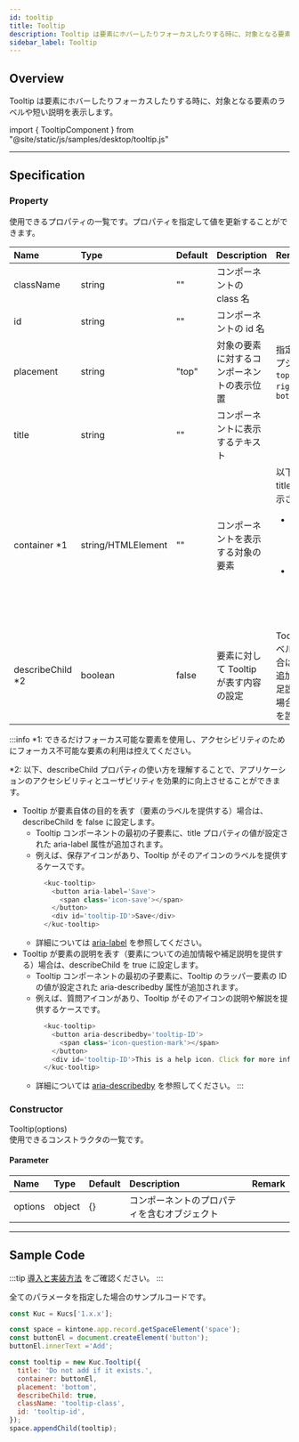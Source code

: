 ```yaml
---
id: tooltip
title: Tooltip
description: Tooltip は要素にホバーしたりフォーカスしたりする時に、対象となる要素のラベルや短い説明を表示します。
sidebar_label: Tooltip
---
```


## Overview

Tooltip は要素にホバーしたりフォーカスしたりする時に、対象となる要素のラベルや短い説明を表示します。

import { TooltipComponent } from "@site/static/js/samples/desktop/tooltip.js"

<TooltipComponent />

---

## Specification

### Property

使用できるプロパティの一覧です。プロパティを指定して値を更新することができます。

| Name | Type | Default | Description | Remark |
| :--- | :--- | :--- | :--- | :--- |
| className | string | ""  | コンポーネントの class 名 | |
| id | string | ""  | コンポーネントの id 名 | |
| placement | string | "top"  | 対象の要素に対するコンポーネントの表示位置 | 指定できるオプション: `top`, `left`, `right`, `bottom` |
| title | string | ""  | コンポーネントに表示するテキスト | |
| container *1 | string/HTMLElement | "" | コンポーネントを表示する対象の要素 | 以下の時に title の値が表示される<ul><li>container 要素がホバーされた時</li><li>container 要素がフォーカスされた時</li></ul> |
| describeChild *2 | boolean | false  | 要素に対して Tooltip が表す内容の設定 | Tooltip がラベルを表す場合は false、追加情報や補足説明を表す場合は true を設定する |

:::info
*1: できるだけフォーカス可能な要素を使用し、アクセシビリティのためにフォーカス不可能な要素の利用は控えてください。

*2: 以下、describeChild プロパティの使い方を理解することで、アプリケーションのアクセシビリティとユーザビリティを効果的に向上させることができます。
- Tooltip が要素自体の目的を表す（要素のラベルを提供する）場合は、describeChild を false に設定します。
  - Tooltip コンポーネントの最初の子要素に、title プロパティの値が設定された aria-label 属性が追加されます。
  - 例えば、保存アイコンがあり、Tooltip がそのアイコンのラベルを提供するケースです。
    ```javascript
      <kuc-tooltip>
        <button aria-label='Save'>
          <span class='icon-save'></span>
        </button>
        <div id='tooltip-ID'>Save</div>
      </kuc-tooltip>
    ```
  - 詳細については [aria-label](https://developer.mozilla.org/en-US/docs/Web/Accessibility/ARIA/Attributes/aria-label) を参照してください。
- Tooltip が要素の説明を表す（要素についての追加情報や補足説明を提供する）場合は、describeChild を true に設定します。
  - Tooltip コンポーネントの最初の子要素に、Tooltip のラッパー要素の ID の値が設定された aria-describedby 属性が追加されます。
  - 例えば、質問アイコンがあり、Tooltip がそのアイコンの説明や解説を提供するケースです。
    ```javascript
      <kuc-tooltip>
        <button aria-describedby='tooltip-ID'>
          <span class='icon-question-mark'></span>
        </button>
        <div id='tooltip-ID'>This is a help icon. Click for more information</div>
      </kuc-tooltip>
    ```
  - 詳細については [aria-describedby](https://developer.mozilla.org/en-US/docs/Web/Accessibility/ARIA/Attributes/aria-describedby) を参照してください。
:::

### Constructor

Tooltip(options)<br/>
使用できるコンストラクタの一覧です。

#### Parameter
| Name | Type | Default | Description | Remark |
| :--- | :--- | :--- | :--- | :--- |
| options  | object | {} | コンポーネントのプロパティを含むオブジェクト |  |

---

## Sample Code
:::tip
[導入と実装方法](../../getting-started/quick-start.md#導入と実装方法) をご確認ください。
:::

全てのパラメータを指定した場合のサンプルコードです。

```javascript
const Kuc = Kucs['1.x.x'];

const space = kintone.app.record.getSpaceElement('space');
const buttonEl = document.createElement('button');
buttonEl.innerText ='Add';

const tooltip = new Kuc.Tooltip({
  title: 'Do not add if it exists.',
  container: buttonEl,
  placement: 'bottom',
  describeChild: true,
  className: 'tooltip-class',
  id: 'tooltip-id',
});
space.appendChild(tooltip);
```

